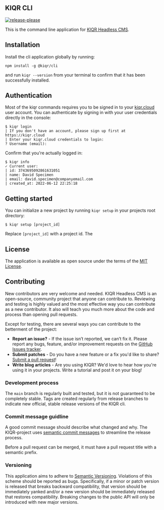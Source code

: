 KIQR CLI
-----------------
[![release-please](https://github.com/kiqr/cli/actions/workflows/release-please.yaml/badge.svg)](https://github.com/kiqr/cli/actions/workflows/release-please.yaml)

This is the command line application for [KIQR Headless CMS](https://kiqr.dev).

## Installation
Install the cli application globally by running:

```console
npm install -g @kiqr/cli
```

and run `kiqr --version` from your terminal to confirm that it has been successfully installed.


Authentication
--------------

Most of the kiqr commands requires you to be signed in to your [kiqr.cloud](https://kiqr.cloud) user account. You can authenticate by signing in with your user credentials directly in the console:

```console
$ kiqr login
| If you don't have an account, please sign up first at https://kiqr.cloud
| Enter your kiqr.cloud credentials to login:
? Username (email): 
```

Confirm that you're actually logged in:

```console
$ kiqr info
✓ Current user:
| id: 3743695092861631051
| name: David Specimen
| email: david.specimen@companyemail.com
| created_at: 2022-06-12 22:25:18
```

Getting started
---------------

You can initialize a new project by running `kiqr setup` in your projects root directory:

```console
$ kiqr setup [project_id]
```
Replace `[project_id]` with a project id. The

## License
The application is available as open source under the terms of the [MIT License](https://opensource.org/licenses/MIT).

## Contributing
New contributors are very welcome and needed. KIQR Headless CMS is an open-source, community project that anyone can contribute to. Reviewing and testing is highly valued and the most effective way you can contribute as a new contributor. It also will teach you much more about the code and process than opening pull requests.

Except for testing, there are several ways you can contribute to the betterment of the project:
- **Report an issue?** - If the issue isn’t reported, we can’t fix it. Please report any bugs, feature, and/or improvement requests on the [GitHub Issues tracker](https://github.com/kiqr/cli/issues).
- **Submit patches** - Do you have a new feature or a fix you'd like to share? [Submit a pull request](https://github.com/kiqr/cli/pulls)!
- **Write blog articles** - Are you using KIQR? We'd love to hear how you're using it in your projects. Write a tutorial and post it on your blog!

### Development process
The `main` branch is regularly built and tested, but it is not guaranteed to be completely stable. Tags are created regularly from release branches to indicate new official, stable release versions of the KIQR cli.

### Commit message guidline
A good commit message should describe what changed and why. The KIQR-project uses [semantic commit messages](https://www.conventionalcommits.org/en/v1.0.0/) to streamline the release process.

Before a pull request can be merged, it must have a pull request title with a semantic prefix.

### Versioning
This application aims to adhere to [Semantic Versioning](http://semver.org/). Violations
of this scheme should be reported as bugs. Specifically, if a minor or patch
version is released that breaks backward compatibility, that version should be
immediately yanked and/or a new version should be immediately released that
restores compatibility. Breaking changes to the public API will only be
introduced with new major versions.